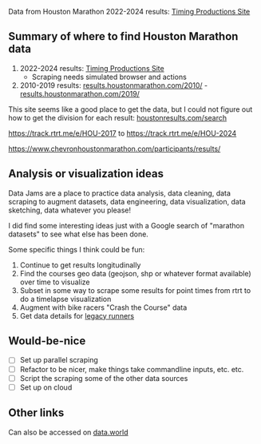 
Data from Houston Marathon 2022-2024 results: [Timing Productions Site](https://www.timingproductions.com/results-site/houston)

## Summary of where to find Houston Marathon data

1. 2022-2024 results: [Timing Productions Site](https://www.timingproductions.com/results-site/houston)
    * Scraping needs simulated browser and actions
1. 2010-2019 results: [results.houstonmarathon.com/2010/](http://results.houstonmarathon.com/2010/) - [results.houstonmarathon.com/2019/](http://results.houstonmarathon.com/2019/)

This site seems like a good place to get the data, but I could not figure out how to get the division for each result: [houstonresults.com/search](http://www.houstonresults.com/search)

https://track.rtrt.me/e/HOU-2017 to https://track.rtrt.me/e/HOU-2024

https://www.chevronhoustonmarathon.com/participants/results/

## Analysis or visualization ideas

Data Jams are a place to practice data analysis, data cleaning, data scraping to augment datasets, data engineering, data visualization, data sketching, data whatever you please!

I did find some interesting ideas just with a Google search of "marathon datasets" to see what else has been done.

Some specific things I think could be fun:

1. Continue to get results longitudinally
1. Find the courses geo data (geojson, shp or whatever format available) over time to visualize
1. Subset in some way to scrape some results for point times from rtrt to do a timelapse visualization
1. Augment with bike racers "Crash the Course" data
1. Get data details for [legacy runners](http://www.houstonresults.com/legacyrunners)

## Would-be-nice

- [ ] Set up parallel scraping
- [ ] Refactor to be nicer, make things take commandline inputs, etc. etc.
- [ ] Script the scraping some of the other data sources
- [ ] Set up on cloud

## Other links

Can also be accessed on [data.world](https://data.world/houstondatavis/houston-marathon-2022-2024)